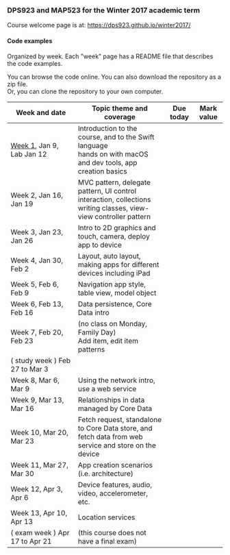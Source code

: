 ### DPS923 and MAP523 for the Winter 2017 academic term

Course welcome page is at: https://dps923.github.io/winter2017/

#### Code examples
Organized by week. Each "week" page has a README file that describes the code examples.

You can browse the code online. You can also download the repository as a zip file.  
Or, you can clone the repository to your own computer.  

|Week&nbsp;and&nbsp;date|Topic theme and coverage|Due today|Mark value|
|--------------------|------------------------|---------|----------|
| [Week 1](lectures/week1), Jan 9, Lab Jan 12 | Introduction to the course, and to the Swift language<br>hands on with macOS and dev tools, app creation basics |
| Week 2, Jan 16, Jan 19 | MVC pattern, delegate pattern, UI control interaction, collections<br>writing classes, view-view controller pattern |	
| Week 3, Jan 23, Jan 26 |	Intro to 2D graphics and touch, camera, deploy app to device		
| Week 4, Jan 30, Feb 2|	Layout, auto layout, making apps for different devices including iPad		
| Week 5, Feb 6, Feb 9|	Navigation app style, table view, model object		
| Week 6, Feb 13, Feb 16|	Data persistence, Core Data intro		
| Week 7, Feb 20, Feb 23	|(no class on Monday, Family Day)<br>Add item, edit item patterns		
|( study week ) Feb 27 to Mar 3 |			
| Week 8, Mar 6, Mar 9|	Using the network intro, use a web service		
| Week 9, Mar 13, Mar 16|	Relationships in data managed by Core Data		
| Week 10, Mar 20, Mar 23|	Fetch request, standalone to Core Data store, and<br>fetch data from web service and store on the device		
| Week 11, Mar 27, Mar 30|	App creation scenarios (i.e. architecture)		
| Week 12, Apr 3, Apr 6|	Device features, audio, video, accelerometer, etc.		
| Week 13, Apr 10, Apr 13|	Location services		
| ( exam week ) Apr 17 to Apr 21|	(this course does not have a final exam)
